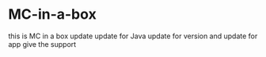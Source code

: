 # MC-in-a-box
this is MC in a box update update for Java update for version and update for app give the support
